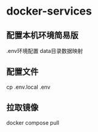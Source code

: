 # docker-services 

## 配置本机环境简易版
.env环境配置
data目录数据映射

## 配置文件
cp .env.local .env

## 拉取镜像
docker compose pull
